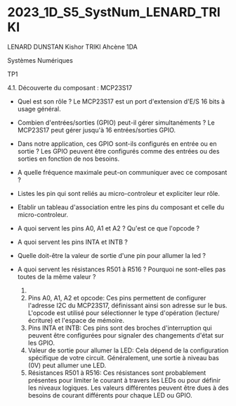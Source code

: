 # 2023_1D_S5_SystNum_LENARD_TRIKI

LENARD DUNSTAN Kishor
TRIKI Ahcène
1DA


Systèmes Numériques

TP1

4.1. Découverte du composant : MCP23S17

- Quel est son rôle ?
Le MCP23S17 est un port d'extension d'E/S 16 bits à usage général.

- Combien d'entrées/sorties (GPIO) peut-il gérer simultanéments ?
Le MCP23S17 peut gérer jusqu'à 16 entrées/sorties GPIO.

- Dans notre application, ces GPIO sont-ils configurés en entrée ou en sortie ?
Les GPIO peuvent être configurés comme des entrées ou des sorties en fonction de nos besoins. 

- A quelle fréquence maximale peut-on communiquer avec ce composant ?


- Listes les pin qui sont reliés au micro-controleur et expliciter leur rôle.


- Etablir un tableau d'association entre les pins du composant et celle du micro-controleur.


- A quoi servent les pins A0, A1 et A2 ? Qu'est ce que l'opcode ?

- A quoi servent les pins INTA et INTB ?

- Quelle doit-être la valeur de sortie d'une pin pour allumer la led ?


- A quoi servent les résistances R501 à R516 ? Pourquoi ne sont-elles pas toutes de la même valeur ?



       
       
    1. 
    2. Pins A0, A1, A2 et opcode: Ces pins permettent de configurer l'adresse I2C du MCP23S17, définissant ainsi son adresse sur le bus. L'opcode est utilisé pour sélectionner le type d'opération (lecture/écriture) et l'espace de mémoire.
    3. Pins INTA et INTB: Ces pins sont des broches d'interruption qui peuvent être configurées pour signaler des changements d'état sur les GPIO.
    4. Valeur de sortie pour allumer la LED: Cela dépend de la configuration spécifique de votre circuit. Généralement, une sortie à niveau bas (0V) peut allumer une LED.
    5. Résistances R501 à R516: Ces résistances sont probablement présentes pour limiter le courant à travers les LEDs ou pour définir les niveaux logiques. Les valeurs différentes peuvent être dues à des besoins de courant différents pour chaque LED ou GPIO.




